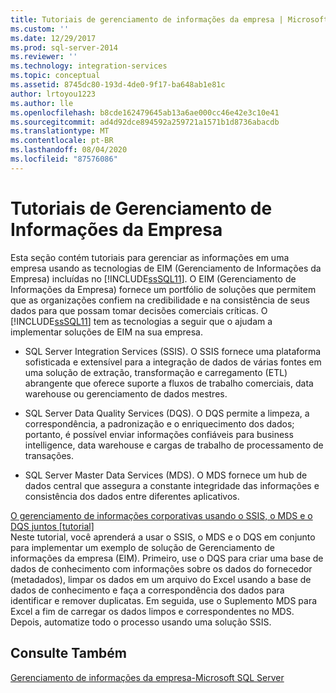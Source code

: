 ```yaml
---
title: Tutoriais de gerenciamento de informações da empresa | Microsoft Docs
ms.custom: ''
ms.date: 12/29/2017
ms.prod: sql-server-2014
ms.reviewer: ''
ms.technology: integration-services
ms.topic: conceptual
ms.assetid: 8745dc80-193d-4de0-9f17-ba648ab1e81c
author: lrtoyou1223
ms.author: lle
ms.openlocfilehash: b8cde162479645ab13a6ae000cc46e42e3c10e41
ms.sourcegitcommit: ad4d92dce894592a259721a1571b1d8736abacdb
ms.translationtype: MT
ms.contentlocale: pt-BR
ms.lasthandoff: 08/04/2020
ms.locfileid: "87576086"
---
```

# <a name="enterprise-information-management-tutorials"></a>Tutoriais de Gerenciamento de Informações da Empresa
  Esta seção contém tutoriais para gerenciar as informações em uma empresa usando as tecnologias de EIM (Gerenciamento de Informações da Empresa) incluídas no [!INCLUDE[ssSQL11](../includes/sssql11-md.md)]. O EIM (Gerenciamento de Informações da Empresa) fornece um portfólio de soluções que permitem que as organizações confiem na credibilidade e na consistência de seus dados para que possam tomar decisões comerciais críticas. O [!INCLUDE[ssSQL11](../includes/sssql11-md.md)] tem as tecnologias a seguir que o ajudam a implementar soluções de EIM na sua empresa.  
  
-   SQL Server Integration Services (SSIS). O SSIS fornece uma plataforma sofisticada e extensível para a integração de dados de várias fontes em uma solução de extração, transformação e carregamento (ETL) abrangente que oferece suporte a fluxos de trabalho comerciais, data warehouse ou gerenciamento de dados mestres.  
  
-   SQL Server Data Quality Services (DQS). O DQS permite a limpeza, a correspondência, a padronização e o enriquecimento dos dados; portanto, é possível enviar informações confiáveis para business intelligence, data warehouse e cargas de trabalho de processamento de transações.  
  
-   SQL Server Master Data Services (MDS). O MDS fornece um hub de dados central que assegura a constante integridade das informações e consistência dos dados entre diferentes aplicativos.  
  
 [O gerenciamento de informações corporativas usando o SSIS, o MDS e o DQS juntos &#91;tutorial&#93;](../../2014/tutorials/enterprise-information-management-using-ssis-mds-and-dqs-together-[tutorial].md)  
 Neste tutorial, você aprenderá a usar o SSIS, o MDS e o DQS em conjunto para implementar um exemplo de solução de Gerenciamento de informações da empresa (EIM). Primeiro, use o DQS para criar uma base de dados de conhecimento com informações sobre os dados do fornecedor (metadados), limpar os dados em um arquivo do Excel usando a base de dados de conhecimento e faça a correspondência dos dados para identificar e remover duplicatas. Em seguida, use o Suplemento MDS para Excel a fim de carregar os dados limpos e correspondentes no MDS. Depois, automatize todo o processo usando uma solução SSIS.  
  
## <a name="see-also"></a>Consulte Também  
 [Gerenciamento de informações da empresa-Microsoft SQL Server](https://go.microsoft.com/fwlink/?LinkId=270871)  
  
  
